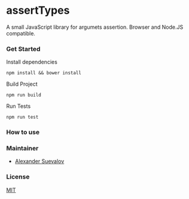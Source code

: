 assertTypes
===

A small JavaScript library for argumets assertion.
Browser and Node.JS compatible.

### Get Started

Install dependencies

`npm install && bower install`

Build Project

`npm run build`

Run Tests

`npm run test`

### How to use

### Maintainer

- [Alexander Suevalov](https://github.com/suevalov)

### License

[MIT](https://github.com/suevalov/assertTypes/blob/master/LICENSE)
